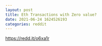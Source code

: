 ```yaml
--- 
layout: post 
title: Eth Transactions with Zero value? 
date: 2021-06-24 1624526193 
categories: reddit 
--- 
```

https://redd.it/o6xa1r
